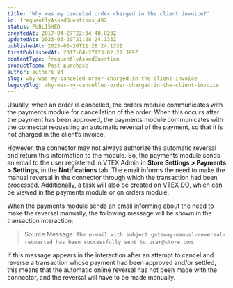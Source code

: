```yaml
---
title: 'Why was my canceled order charged in the client invoice?'
id: frequentlyAskedQuestions_492
status: PUBLISHED
createdAt: 2017-04-27T22:34:48.023Z
updatedAt: 2023-03-20T21:28:24.133Z
publishedAt: 2023-03-20T21:28:24.133Z
firstPublishedAt: 2017-04-27T23:02:22.399Z
contentType: frequentlyAskedQuestion
productTeam: Post-purchase
author: authors_84
slug: why-was-my-canceled-order-charged-in-the-client-invoice
legacySlug: why-was-my-cancelled-order-charged-in-the-client-invoice
---
```


Usually, when an order is cancelled, the orders module communicates with the payments module for cancellation of the order. When this occurs after the payment has been approved, the payments module communicates with the connector requesting an automatic reversal of the payment, so that it is not charged in the client’s invoice.

However, the connector may not always authorize the automatic reversal and return this information to the module. So, the payments module sends an email to the user registered in VTEX Admin in **Store Settings > Payments > Settings**, in the  **Notifications** tab. The email informs the need to make the manual reversal in the connector through which the transaction had been processed. Additionally, a task will also be created on [VTEX DO](https://help.vtex.com/en/tutorial/vtex-do-interface--7KMbRL4OslN8DTX9oiuCiu), which can be viewed in the payments module or on orders module.

When the payments module sends an email informing about the need to make the reversal manually, the following message will be shown in the transaction interaction:

> Source Message: `The e-mail with subject gateway-manual-reversal-requested has been successfully sent to user@store.com`. 

If this message appears in the interaction after an attempt to cancel and reverse a transaction whose payment had been approved and/or settled, this means that the automatic online reversal has not been made with the connector, and the reversal will have to be made manually.
